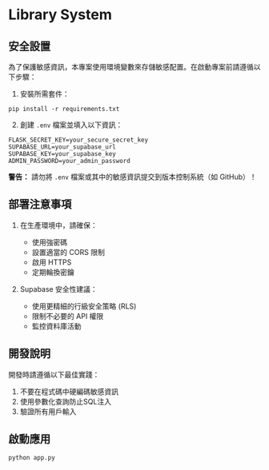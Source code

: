 # Library System

## 安全設置

為了保護敏感資訊，本專案使用環境變數來存儲敏感配置。在啟動專案前請遵循以下步驟：

1. 安裝所需套件：
```
pip install -r requirements.txt
```

2. 創建 `.env` 檔案並填入以下資訊：
```
FLASK_SECRET_KEY=your_secure_secret_key
SUPABASE_URL=your_supabase_url
SUPABASE_KEY=your_supabase_key
ADMIN_PASSWORD=your_admin_password
```

**警告：** 請勿將 `.env` 檔案或其中的敏感資訊提交到版本控制系統（如 GitHub）！

## 部署注意事項

1. 在生產環境中，請確保：
   - 使用強密碼
   - 設置適當的 CORS 限制
   - 啟用 HTTPS
   - 定期輪換密鑰

2. Supabase 安全性建議：
   - 使用更精細的行級安全策略 (RLS)
   - 限制不必要的 API 權限
   - 監控資料庫活動

## 開發說明

開發時請遵循以下最佳實踐：

1. 不要在程式碼中硬編碼敏感資訊
2. 使用參數化查詢防止SQL注入
3. 驗證所有用戶輸入

## 啟動應用

```
python app.py
``` 